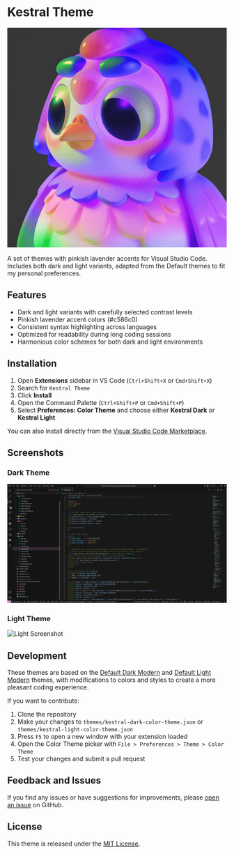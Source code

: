 # Kestral Theme

![Icon](icon.png)

A set of themes with pinkish lavender accents for Visual Studio Code. Includes both dark and light variants, adapted from the Default themes to fit my personal preferences.

## Features

- Dark and light variants with carefully selected contrast levels
- Pinkish lavender accent colors (#c586c0)
- Consistent syntax highlighting across languages
- Optimized for readability during long coding sessions
- Harmonious color schemes for both dark and light environments

## Installation

1. Open **Extensions** sidebar in VS Code (`Ctrl+Shift+X` or `Cmd+Shift+X`)
2. Search for `Kestral Theme`
3. Click **Install**
4. Open the Command Palette (`Ctrl+Shift+P` or `Cmd+Shift+P`)
5. Select **Preferences: Color Theme** and choose either **Kestral Dark** or **Kestral Light**

You can also install directly from the [Visual Studio Code Marketplace](https://marketplace.visualstudio.com/items?itemName=evickastudio.kestral).

## Screenshots

### Dark Theme
![Dark Screenshot](assets/screenshot.png)

### Light Theme
![Light Screenshot](assets/screenshot-light.png)

## Development

These themes are based on the [Default Dark Modern](https://github.com/microsoft/vscode/tree/main/extensions/theme-defaults/themes) and [Default Light Modern](https://github.com/microsoft/vscode/tree/main/extensions/theme-defaults/themes) themes, with modifications to colors and styles to create a more pleasant coding experience.

If you want to contribute:

1. Clone the repository
2. Make your changes to `themes/kestral-dark-color-theme.json` or `themes/kestral-light-color-theme.json`
3. Press `F5` to open a new window with your extension loaded
4. Open the Color Theme picker with `File > Preferences > Theme > Color Theme`
5. Test your changes and submit a pull request

## Feedback and Issues

If you find any issues or have suggestions for improvements, please [open an issue](https://github.com/EvickaStudio/kestral/issues) on GitHub.

## License

This theme is released under the [MIT License](LICENSE).
